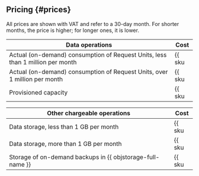 ## Pricing {#prices}

All prices are shown with VAT and refer to a 30-day month. For shorter months, the price is higher; for longer ones, it is lower.

| Data operations | Cost |
------------------------------------------------                    | ----------------------
| Actual (on-demand) consumption of Request Units, less than 1 million per month | {{ sku|ILS|ydb.v1.serverless.requests|string }} |
| Actual (on-demand) consumption of Request Units, over 1 million per month | {{ sku|ILS|ydb.v1.serverless.requests|pricingRate.1|string }} per 1 million RU |
| Provisioned capacity | {{ sku|ILS|ydb.v1.serverless.provisioned_rcu|string }} for 100 RU/s×hour |

| Other chargeable operations | Cost |
------------------------------------------------                    | ----------------------
| Data storage, less than 1 GB per month | {{ sku|ILS|ydb.v1.serverless.storage|month|string }} |
| Data storage, more than 1 GB per month | {{ sku|ILS|ydb.cluster.v1.ssd|month|string }} per 1 GB per month |
| Storage of on-demand backups in {{ objstorage-full-name }} | {{ sku|ILS|ydb.db.backup.v1|string }} per 1 GB per month |
